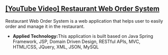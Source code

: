 <h2>
  <a href="https://youtu.be/cgBGUhNTda4">[YouTube Video] Restaurant Web Order System</a>
</h2>
  
<p> Restaurant Web Order System is a web application that helps user to easily order and manage it in the restaurant.</p>
<ul>
  <li><b>Applied Technology:</b>This application is built based on Java Spring Framework, JSP,
Domain Driven Design, RESTful APIs, MVC, HTML/CSS, JQuery, XML, JSON, MySQL </li>
</ul>
